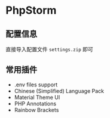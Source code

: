 # PhpStorm

## 配置信息

直接导入配置文件 `settings.zip` 即可

## 常用插件

- .env files support
- Chinese (Simplified) Language Pack
- Material Theme UI
- PHP Annotations
- Rainbow Brackets